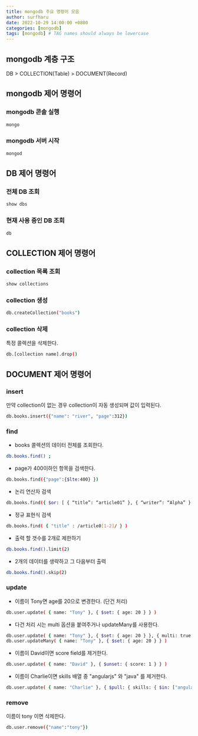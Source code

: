 ```yaml
---
title: mongodb 주요 명령어 모음
author: surfharu
date: 2022-10-29 14:00:00 +0800
categories: [mongodb]
tags: [mongodb] # TAG names should always be lowercase
---
```


## mongodb 계층 구조
DB > COLLECTION(Table) > DOCUMENT(Record)

## mongodb 제어 명령어

### mongodb 콘솔 실행
```bash
mongo
```

### mongodb 서버 시작
```bash
mongod
```

## DB 제어 명령어

### 전체 DB 조회
```bash
show dbs
```

### 현재 사용 중인 DB 조회
```bash
db
```

## COLLECTION 제어 명령어

### collection 목록 조회
```bash
show collections
```

### collection 생성
```bash
db.createCollection("books")
```

### collection 삭제
특정 콜렉션을 삭제한다.
```bash
db.[collection name].drop()
```

## DOCUMENT 제어 명령어

### insert
만약 collection이 없는 경우 collection이 자동 생성되며 값이 입력된다.
```bash
db.books.insert({"name": "river", "page":312}) 
```

### find 
- books 콜렉션의 데이터 전체를 조회한다.
```bash
db.books.find() ;
```

- page가 400이하인 항목을 검색한다.
```bash
db.books.find({"page":{$lte:400} })
```

- 논리 연산자 검색
```bash
db.books.find({ $or: [ { “title”: “article01” }, { “writer”: “Alpha” } ] })
```

- 정규 표현식 검색
```bash
db.books.find( { "title" : /article0[1-2]/ } )
```

- 출력 할 갯수를 2개로 제한하기
```bash
db.books.find().limit(2)
```

- 2개의 데이터를 생략하고 그 다음부터 출력
```bash
db.books.find().skip(2) 
```

### update 
- 이름이 Tony면 age를 20으로 변경한다. (단건 처리)
```bash
db.user.update( { name: "Tony" }, { $set: { age: 20 } } )
```

- 다건 처리 시는 multi 옵션을 붙여주거나 updateMany를 사용한다.
```bash
db.user.update( { name: "Tony" }, { $set: { age: 20 } }, { multi: true } )
db.user.updateMany( { name: "Tony" }, { $set: { age: 20 } } )
```

- 이름이 David이면 score field를 제거한다.
```bash
db.user.update( { name: "David" }, { $unset: { score: 1 } } ) 
```

- 이름이 Charlie이면 skills 배열 중 "angularjs" 와 "java" 를 제거한다.
```bash
db.user.update( { name: "Charlie" }, { $pull: { skills: { $in: ["angularjs", "java" ] } } } ) 
```

### remove
이름이 tony 이면 삭제한다.
```bash
db.user.remove({"name":"tony"})
```